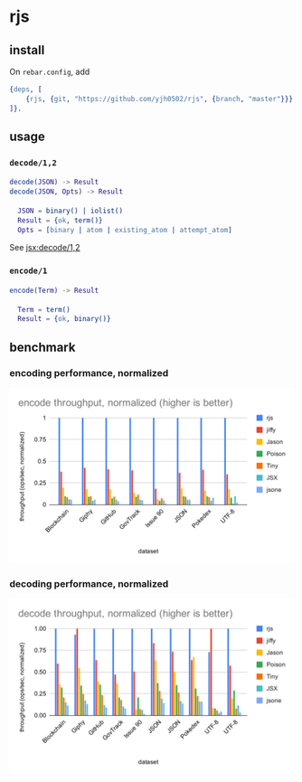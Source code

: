 # rjs

## install

On `rebar.config`, add

```erlang
{deps, [
    {rjs, {git, "https://github.com/yjh0502/rjs", {branch, "master"}}}
]}.
```

## usage

### `decode/1,2`

```erlang
decode(JSON) -> Result
decode(JSON, Opts) -> Result

  JSON = binary() | iolist()
  Result = {ok, term()}
  Opts = [binary | atom | existing_atom | attempt_atom]
```

See [jsx:decode/1,2](https://github.com/talentdeficit/jsx/blob/develop/README.md#decode12)

### `encode/1`

```erlang
encode(Term) -> Result

  Term = term()
  Result = {ok, binary()}
```


## benchmark

### encoding performance, normalized
![bench encode](./etc/bench_encode.svg)

### decoding performance, normalized
![bench decode](./etc/bench_decode.svg)
